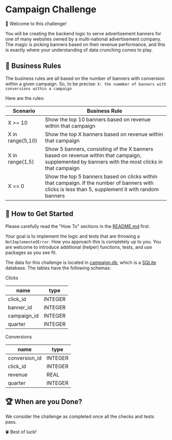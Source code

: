 # Campaign Challenge

:wave: Welcome to this challenge!

You will be creating the backend logic to serve advertisement banners for one of many websites owned by a multi-national advertisement company.
The magic is picking banners based on their revenue performance, and this is exactly where your understanding of data crunching comes to play.

## :pencil: Business Rules

The business rules are all based on the number of banners with conversion within a given campaign. So, to be precise:
`X: the nummber of banners with conversions within a campaign`

Here are the rules:

| Scenario         | Business Rule                                                                                                                                       |
| ---------------- | --------------------------------------------------------------------------------------------------------------------------------------------------- |
| X >= 10          | Show the top 10 banners based on revenue within that campaign                                                                                       |
| X in range(5,10) | Show the top X banners based on revenue within that campaign                                                                                        |
| X in range(1,5)  | Show 5 banners, consisting of the X banners based on revenue within that campaign, supplemented by banners with the most clicks in that campaign    |
| X == 0           | Show the top 5 banners based on clicks within that campaign. If the number of banners with clicks is less than 5, supplement it with random banners |

## :runner: How to Get Started

Please carefully read the "How To" sections in the [README.md](../../../README.md) first.

Your goal is to implement the logic and tests that are throwing a `NotImplementedError`. How you approach this is completely up to you.
You are welcome to introduce additional (helper) functions, tests, and use packages as you see fit.

The data for this challenge is located in [campaign.db](campaign.db), which is a [SQLite](https://www.sqlite.org/index.html) database.
The tables have the following schemas:

Clicks

| name        | type    |
| ----------- | ------- |
| click_id    | INTEGER |
| banner_id   | INTEGER |
| campaign_id | INTEGER |
| quarter     | INTEGER |

Conversions

| name          | type    |
| ------------- | ------- |
| conversion_id | INTEGER |
| click_id      | INTEGER |
| revenue       | REAL    |
| quarter       | INTEGER |

## :trophy: When are you Done?

We consider the challenge as completed once all the checks and tests pass.

:four_leaf_clover: Best of luck!
